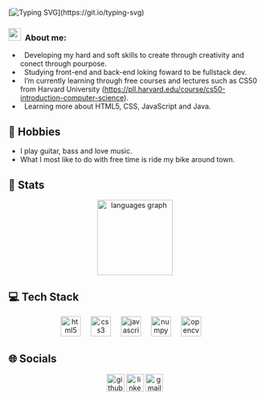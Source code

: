 [![Typing SVG](https://readme-typing-svg.herokuapp.com/?color=296999&size=35&center=true&vCenter=true&width=1000&lines=Hello,+my+name+is+Luigi+Thiago!;)](https://git.io/typing-svg)


<h3> <img src="https://media.giphy.com/media/hvRJCLFzcasrR4ia7z/giphy.gif" width="25px"></a> &nbsp;About me: </h3>

- &nbsp; Developing my hard and soft skills to create through creativity and conect through pourpose.
- &nbsp; Studying front-end and back-end loking foward to be fullstack dev.
- &nbsp; I’m currently learning through free courses and lectures such as CS50 from Harvard University (https://pll.harvard.edu/course/cs50-introduction-computer-science).
- &nbsp; Learning more about HTML5, CSS, JavaScript and Java.

## 🎸 Hobbies

- I play guitar, bass and love music.
- What I most like to do with free time is ride my bike around town.



## 📜 Stats

<div align="center">
  <img src="https://github-readme-stats-sigma-five.vercel.app/api/top-langs?username=luigithiago&locale=en&hide_title=false&layout=compact&card_width=320&langs_count=5&theme=prussian&hide_border=false" align:"left" height="150" alt="languages graph" />
</div>

## 💻 Tech Stack
<div align="center">
  <img src="https://cdn.jsdelivr.net/gh/devicons/devicon@latest/icons/html5/html5-original-wordmark.svg" height="40" alt="html5 logo"  />
  <img width="12" />
  <img src="https://cdn.jsdelivr.net/gh/devicons/devicon@latest/icons/css3/css3-original-wordmark.svg" height="40" alt="css3 logo"  />
  <img width="12" />
  <img src="https://cdn.jsdelivr.net/gh/devicons/devicon@latest/icons/javascript/javascript-original.svg" height="40" alt="javascript logo"  />
  <img width="12" />
  <img src="https://cdn.jsdelivr.net/gh/devicons/devicon@latest/icons/java/java-original-wordmark.svg" height="40" alt="numpy logo"  />
  <img width="12" />
  <img src="https://cdn.jsdelivr.net/gh/devicons/devicon@latest/icons/bash/bash-original.svg" height="40" alt="opencv logo"  />
  <img width="12" />
</div>

## 🌐 Socials
<div align="center">
  <a href="https://github.com/luigithiago" target="blank" rel="noreferrer noopener"><img src="https://img.shields.io/static/v1?message=GitHub&logo=github&label=&color=171515&logoColor=white&labelColor=&style=for-the-badge"  height="35" alt="github logo"/></a>
  <a href="https://www.linkedin.com/in/luigithiago/" target="blank" rel="noreferrer noopener"><img src="https://img.shields.io/static/v1?message=LinkedIn&logo=linkedin&label=&color=0077B5&logoColor=white&labelColor=&style=for-the-badge" height="35" alt="linkedin logo"  /></a>
  <a  href="luigi.umbra@gmail.com" target="blank" rel="noreferrer noopener"><img src="https://img.shields.io/static/v1?message=Gmail&logo=gmail&label=&color=D14836&logoColor=white&labelColor=&style=for-the-badge" height="35" alt="gmail logo" /></a>
</div>

